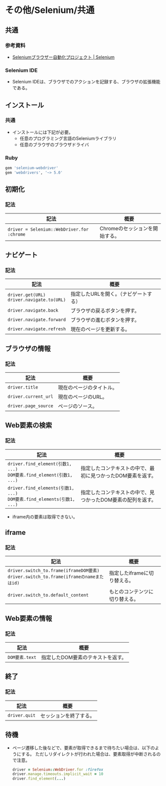 # その他/Selenium/共通

## 共通

### 参考資料

- [Seleniumブラウザー自動化プロジェクト | Selenium](https://www.selenium.dev/ja/documentation/)

### Selenium IDE

- Selenium IDEは、ブラウザでのアクションを記録する、ブラウザの拡張機能である。

## インストール

### 共通

- インストールには下記が必要。
  - 任意のプログラミング言語のSeleniumライブラリ
  - 任意のブラウザのブラウザドライバ

### Ruby

```bash
gem 'selenium-webdriver'
gem 'webdrivers', '~> 5.0'
```

## 初期化

### 記法

| 記法                                       | 概要                           |
| ------------------------------------------ | ------------------------------ |
| `driver = Selenium::WebDriver.for :chrome` | Chromeのセッションを開始する。 |

## ナビゲート

### 記法

| 記法                                             | 概要                                  |
| ------------------------------------------------ | ------------------------------------- |
| `driver.get(URL)`<br />`driver.navigate.to(URL)` | 指定したURLを開く。（ナビゲートする） |
| `driver.navigate.back`                           | ブラウザの戻るボタンを押す。          |
| `driver.navigate.forward`                        | ブラウザの進むボタンを押す。          |
| `driver.navigate.refresh`                        | 現在のページを更新する。              |

## ブラウザの情報

### 記法

| 記法                 | 概要                     |
| -------------------- | ------------------------ |
| `driver.title`       | 現在のページのタイトル。 |
| `driver.current_url` | 現在のページのURL。      |
| `driver.page_source` | ページのソース。         |

## Web要素の検索

### 記法

| 記法                                                         | 概要                                                        |
| ------------------------------------------------------------ | ----------------------------------------------------------- |
| `driver.find_element(引数1, ...)`<br />`DOM要素.find_element(引数1, ...)` | 指定したコンテキストの中で、最初に見つかったDOM要素を返す。 |
| `driver.find_elements(引数1, ...)`<br />`DOM要素.find_elements(引数1, ...)` | 指定したコンテキストの中で、見つかったDOM要素の配列を返す。 |

- iframe内の要素は取得できない。

## iframe

### 記法

| 記法                                                         | 概要                           |
| ------------------------------------------------------------ | ------------------------------ |
| `driver.switch_to.frame(iframeDOM要素)`<br />`driver.switch_to.frame(iframeのnameまたはid)` | 指定したiframeに切り替える。   |
| `driver.switch_to.default_content`                           | もとのコンテンツに切り替える。 |

## Web要素の情報

### 記法

| 記法           | 概要                              |
| -------------- | --------------------------------- |
| `DOM要素.text` | 指定したDOM要素のテキストを返す。 |

## 終了

### 記法

| 記法          | 概要                   |
| ------------- | ---------------------- |
| `driver.quit` | セッションを終了する。 |

## 待機

- ページ遷移した後などで、要素が取得できるまで待ちたい場合は、以下のようにする。
  ただしリダイレクトが行われた場合は、要素取得が中断されるので注意。

  ```ruby
  driver = Selenium::WebDriver.for :firefox
  driver.manage.timeouts.implicit_wait = 10
  driver.find_element(...)
  ```
